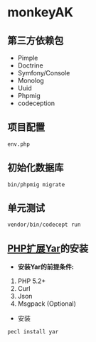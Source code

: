 # monkeyAK
## 第三方依赖包
* Pimple
* Doctrine
* Symfony/Console
* Monolog
* Uuid
* Phpmig
* codeception
## 项目配置

```
env.php
```
## 初始化数据库

```
bin/phpmig migrate
```

## 单元测试
```
vendor/bin/codecept run
```
## [PHP扩展Yar](https://github.com/laruence/yar)的安装
- **安装Yar的前提条件:**
1. PHP 5.2+
2. Curl
3. Json
4. Msgpack (Optional)
- 安装
```
pecl install yar
```


